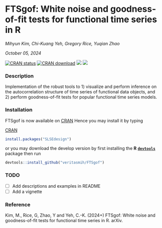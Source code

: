 FTSgof: White noise and goodness-of-fit tests for functional time series
in R
================
*Mihyun Kim, Chi-Kuang Yeh, Gregory Rice, Yuqian Zhao*

*October 05, 2024*

<!-- badges: start -->

[![CRAN
status](https://www.r-pkg.org/badges/version/FTSgof)](https://CRAN.R-project.org/package=FTSgof)
[![CRAN
download](https://cranlogs.r-pkg.org/badges/grand-total/FTSgof?color=blue)](https://cran.r-project.org/package=FTSgof)
[![](https://cranlogs.r-pkg.org/badges/FTSgof)](https://cran.r-project.org/package=FTSgof)
[![](https://img.shields.io/github/languages/code-size/veritasmih/FTSgof.svg)](https://github.com/veritasmih/FTSgof)
<!-- badges: end -->

### Description

Implementation of the robust tools to 1) visualize and perform inference
on the autocorrelation structure of time series of functional data
objects, and 2) perform goodness-of-fit tests for popular functional
time series models.

### Installation

FTSgof is now available on [CRAN](https://cran.r-project.org/) Hence you
may install it by typing

[CRAN](https://cran.r-project.org/)

``` r
install.packages("SLSEdesign")
```

or you may download the develop version by first installing the **R**
[**`devtools`**](https://CRAN.R-project.org/package=devtools) package
then run

``` r
devtools::install_github("veritasmih/FTSgof")
```

### TODO

- [ ] Add descriptions and examples in README
- [ ] Add a vignette

### Reference

Kim, M., Rice, G, Zhao, Y and Yeh, C.-K. (2024+) FTSgof: White noise and
goodness-of-fit tests for functional time series in R. arXiv.

